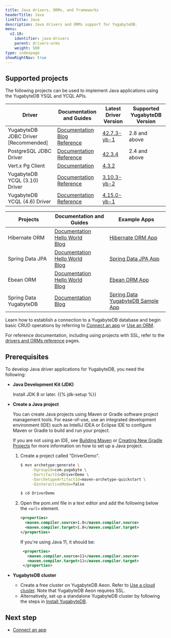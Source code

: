 ```yaml
---
title: Java drivers, ORMs, and frameworks
headerTitle: Java
linkTitle: Java
description: Java drivers and ORMs support for YugabyteDB.
menu:
  v2.18:
    identifier: java-drivers
    parent: drivers-orms
    weight: 500
type: indexpage
showRightNav: true
---
```


## Supported projects

The following projects can be used to implement Java applications using the YugabyteDB YSQL and YCQL APIs.

| Driver | Documentation and Guides | Latest Driver Version | Supported YugabyteDB Version |
| ------- | ------------------------ | ------------------------ | ---------------------|
| YugabyteDB JDBC Driver [Recommended] | [Documentation](yugabyte-jdbc/)<br />[Blog](https://dev.to/yugabyte/yugabytedb-jdbc-smart-driver-for-proxyless-halb-2k8a/)<br />[Reference](../../reference/drivers/java/yugabyte-jdbc-reference/) | [42.7.3-yb-1](https://mvnrepository.com/artifact/com.yugabyte/jdbc-yugabytedb/42.7.3-yb-1) | 2.8 and above
| PostgreSQL JDBC Driver | [Documentation](postgres-jdbc/)<br /> [Reference](../../reference/drivers/java/postgres-jdbc-reference/) | [42.3.4](https://mvnrepository.com/artifact/org.postgresql/postgresql/42.3.4) | 2.4 and above
| Vert.x Pg Client | [Documentation](ysql-vertx-pg-client/) | [4.3.2](https://mvnrepository.com/artifact/io.vertx/vertx-core/4.3.2) |
| YugabyteDB YCQL (3.10) Driver | [Documentation](ycql)<br />[Reference](../../reference/drivers/ycql-client-drivers/#yugabyte-java-driver-for-ycql-3-10) | [3.10.3-yb-2](https://mvnrepository.com/artifact/com.yugabyte/cassandra-driver-core/3.10.3-yb-2) | |
| YugabyteDB YCQL (4.6) Driver | [Documentation](ycql-4.x)<br />[Reference](../../reference/drivers/ycql-client-drivers/#yugabyte-java-driver-for-ycql-4-15) | [4.15.0-yb-1](https://mvnrepository.com/artifact/com.yugabyte/java-driver-core/4.15.0-yb-1) | |

| Projects | Documentation and Guides | Example Apps |
| ------- | ------------------------ | ------------ |
| Hibernate ORM | [Documentation](hibernate/)<br />[Hello World](../orms/java/ysql-hibernate/)<br />[Blog](https://www.yugabyte.com/blog/run-the-rest-version-of-spring-petclinic-with-angular-and-distributed-sql-on-gke/)<br /> | [Hibernate ORM App](https://github.com/yugabyte/orm-examples/tree/master/java/hibernate/)
| Spring Data JPA | [Documentation](/preview/integrations/spring-framework/sd-jpa/)<br />[Hello World](../orms/java/ysql-spring-data/)<br />[Blog](https://www.yugabyte.com/blog/run-the-rest-version-of-spring-petclinic-with-angular-and-distributed-sql-on-gke/) | [Spring Data JPA App](https://github.com/yugabyte/orm-examples/tree/master/java/spring/)
| Ebean ORM | [Documentation](ebean/)<br /> [Hello World](../orms/java/ysql-ebean/)<br /> [Blog](https://www.yugabyte.com/blog/ebean-orm-yugabytedb/)| [Ebean ORM App](https://github.com/yugabyte/orm-examples/tree/master/java/ebean/)
| Spring Data YugabyteDB | [Documentation](/preview/integrations/spring-framework/sdyb/)<br/>[Blog](https://www.yugabyte.com/blog/spring-data-yugabytedb-getting-started/) | [Spring Data YugabyteDB Sample App](https://github.com/yugabyte/spring-data-yugabytedb-example/)

Learn how to establish a connection to a YugabyteDB database and begin basic CRUD operations by referring to [Connect an app](yugabyte-jdbc/) or [Use an ORM](hibernate/).

For reference documentation, including using projects with SSL, refer to the [drivers and ORMs reference](../../reference/drivers/java/yugabyte-jdbc-reference/) pages.

## Prerequisites

To develop Java driver applications for YugabyteDB, you need the following:

- **Java Development Kit (JDK)**

  Install JDK 8 or later. {{% jdk-setup %}}

- **Create a Java project**

  You can create Java projects using Maven or Gradle software project management tools. For ease-of-use, use an integrated development environment (IDE) such as IntelliJ IDEA or Eclipse IDE to configure Maven or Gradle to build and run your project.

  If you are not using an IDE, see [Building Maven](https://maven.apache.org/guides/development/guide-building-maven.html) or [Creating New Gradle Projects](https://docs.gradle.org/current/samples/sample_building_java_applications.html) for more information on how to set up a Java project.

    1. Create a project called "DriverDemo".

       ```sh
       $ mvn archetype:generate \
            -DgroupId=com.yugabyte \
            -DartifactId=DriverDemo \
            -DarchetypeArtifactId=maven-archetype-quickstart \
            -DinteractiveMode=false

       $ cd DriverDemo
       ```

    1. Open the pom.xml file in a text editor and add the following below the `<url>` element.

        ```xml
        <properties>
          <maven.compiler.source>1.8</maven.compiler.source>
          <maven.compiler.target>1.8</maven.compiler.target>
        </properties>
        ```

       If you're using Java 11, it should be:

       ```xml
        <properties>
          <maven.compiler.source>11</maven.compiler.source>
          <maven.compiler.target>11</maven.compiler.target>
        </properties>
        ```

- **YugabyteDB cluster**
  - Create a free cluster on YugabyteDB Aeon. Refer to [Use a cloud cluster](/preview/tutorials/quick-start-yugabytedb-managed/). Note that YugabyteDB Aeon requires SSL.
  - Alternatively, set up a standalone YugabyteDB cluster by following the steps in [Install YugabyteDB](/preview/tutorials/quick-start/macos/).

## Next step

- [Connect an app](yugabyte-jdbc/)
